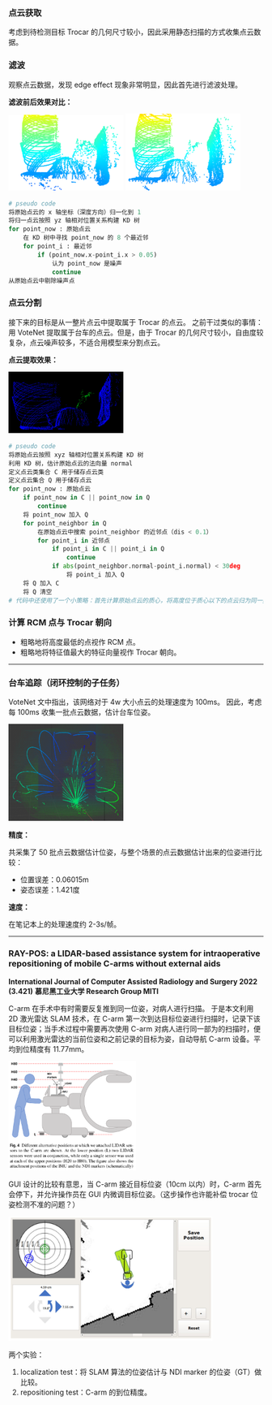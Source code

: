 

### 点云获取

考虑到待检测目标 Trocar 的几何尺寸较小，因此采用静态扫描的方式收集点云数据。

### 滤波

观察点云数据，发现 edge effect 现象非常明显，因此首先进行滤波处理。

__滤波前后效果对比：__

<img src="img/filter_before.png" width=45%>
<img src="img/filter_after.png" width=45%>

```python {.line-numbers}
# pseudo code
将原始点云的 x 轴坐标（深度方向）归一化到 1
将归一点云按照 yz 轴相对位置关系构建 KD 树
for point_now : 原始点云
    在 KD 树中寻找 point_now 的 8 个最近邻
    for point_i : 最近邻
        if (point_now.x-point_i.x > 0.05)
            认为 point_now 是噪声
            continue
从原始点云中剔除噪声点
```

### 点云分割

接下来的目标是从一整片点云中提取属于 Trocar 的点云。
之前干过类似的事情：用 VoteNet 提取属于台车的点云。但是，由于 Trocar 的几何尺寸较小，自由度较复杂，点云噪声较多，不适合用模型来分割点云。

__点云提取效果：__

<img src="img/segmentation.png" width=45%>

```python {.line-numbers}
# pseudo code
将原始点云按照 xyz 轴相对位置关系构建 KD 树
利用 KD 树，估计原始点云的法向量 normal
定义点云类集合 C 用于储存点云类
定义点云集合 Q 用于储存点云
for point_now : 原始点云
    if point_now in C || point_now in Q
        continue
    将 point_now 加入 Q
    for point_neighbor in Q
        在原始点云中搜索 point_neighbor 的近邻点（dis < 0.1）
        for point_i in 近邻点
            if point_i in C || point_i in Q
                continue
            if abs(point_neighbor.normal-point_i.normal) < 30deg
                将 point_i 加入 Q
    将 Q 加入 C
    将 Q 清空
# 代码中还使用了一个小策略：首先计算原始点云的质心，将高度位于质心以下的点云归为同一类。
```

### 计算 RCM 点与 Trocar 朝向

- 粗略地将高度最低的点视作 RCM 点。
- 粗略地将特征值最大的特征向量视作 Trocar 朝向。

---

### 台车追踪（闭环控制的子任务）

VoteNet 文中指出，该网络对于 4w 大小点云的处理速度为 100ms。
因此，考虑每 100ms 收集一批点云数据，估计台车位姿。

<img src="img/cart_oneFrame.png" width=45%>

__精度：__

共采集了 50 批点云数据估计位姿，与整个场景的点云数据估计出来的位姿进行比较：
- 位置误差：0.06015m
- 姿态误差：1.421度

__速度：__

在笔记本上的处理速度约 2-3s/帧。

---

### RAY-POS: a LIDAR-based assistance system for intraoperative repositioning of mobile C-arms without external aids

__International Journal of Computer Assisted Radiology and Surgery 2022 (3.421)__
__慕尼黑工业大学 Research Group MITI__

C-arm 在手术中有时需要反复推到同一位姿，对病人进行扫描。
于是本文利用 2D 激光雷达 SLAM 技术，在 C-arm 第一次到达目标位姿进行扫描时，记录下该目标位姿；当手术过程中需要再次使用 C-arm 对病人进行同一部为的扫描时，便可以利用激光雷达的当前位姿和之前记录的目标为姿，自动导航 C-arm 设备。平均到位精度有 11.77mm。

<img src="img/raypos_4.png" width=50%>

GUI 设计的比较有意思，当 C-arm 接近目标位姿（10cm 以内）时，C-arm 首先会停下，并允许操作员在 GUI 内微调目标位姿。（这步操作也许能补偿 trocar 位姿检测不准的问题？）

<img src="img/raypos_1.png" width=80%>

两个实验：
1. localization test：将 SLAM 算法的位姿估计与 NDI marker 的位姿（GT）做比较。
2. repositioning test：C-arm 的到位精度。